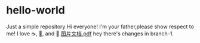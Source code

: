 # hello-world
Just a simple repository 
Hi everyone!
I'm your father,please show respect to me!
I love ☕, 🍕, and 💃.[图片文档.pdf](https://github.com/ITnewbie2020/hello-world/files/6187648/default.pdf)
hey there's changes in branch-1.